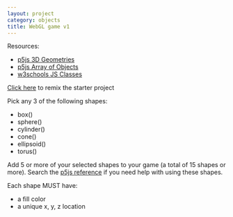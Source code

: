 ```yaml
---
layout: project
category: objects
title: WebGL game v1
---
```

Resources:
- [p5js 3D Geometries](https://p5js.org/examples/3d-geometries.html)
- [p5js Array of Objects](https://p5js.org/examples/objects-array-of-objects.html)
- [w3schools JS Classes](https://www.w3schools.com/js/js_classes.asp)


[Click here](https://glitch.com/edit/#!/remix/3dp5) to remix the starter project

Pick any 3 of the following shapes:

- box()
- sphere()
- cylinder()
- cone()
- ellipsoid()
- torus()

Add 5 or more of your selected shapes to your game (a total of 15 shapes or more). Search the [p5js reference](https://p5js.org/reference/) if you need help with using these shapes.

Each shape MUST have:

- a fill color
- a unique x, y, z location

